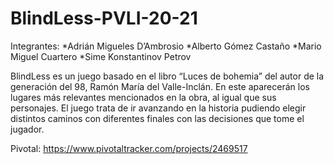 # BlindLess-PVLI-20-21

Integrantes:
*Adrián Migueles D’Ambrosio
*Alberto Gómez Castaño 
*Mario Miguel Cuartero 
*Sime Konstantinov Petrov

BlindLess es un juego basado en el libro “Luces de bohemia” del autor de la generación del 98, Ramón María del Valle-Inclán. En este aparecerán los lugares más relevantes mencionados en la obra, al igual que sus personajes. El juego trata de ir avanzando en la historia pudiendo elegir distintos caminos con diferentes finales con las decisiones que tome el jugador.

Pivotal: https://www.pivotaltracker.com/projects/2469517
